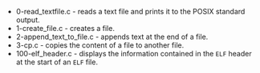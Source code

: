 * 0-read_textfile.c - reads a text file and prints it to the POSIX standard output.
* 1-create_file.c - creates a file.
* 2-append_text_to_file.c - appends text at the end of a file.
* 3-cp.c - copies the content of a file to another file.
*  100-elf_header.c - displays the information contained in the `ELF` header at the start of an `ELF` file.
